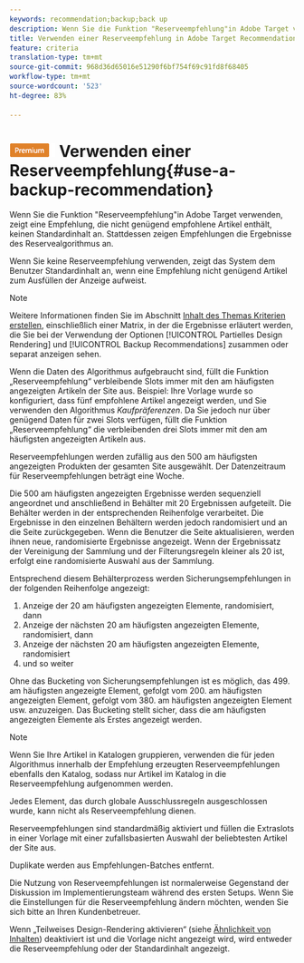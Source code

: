 ```yaml
---
keywords: recommendation;backup;back up
description: Wenn Sie die Funktion "Reserveempfehlung"in Adobe Target verwenden, zeigt eine Empfehlung, die nicht genügend empfohlene Artikel enthält, keinen Standardinhalt an. Stattdessen zeigen Empfehlungen die Ergebnisse des Reservealgorithmus an.
title: Verwenden einer Reserveempfehlung in Adobe Target Recommendations
feature: criteria
translation-type: tm+mt
source-git-commit: 968d36d65016e51290f6bf754f69c91fd8f68405
workflow-type: tm+mt
source-wordcount: '523'
ht-degree: 83%

---
```



# ![PREMIUM](/help/assets/premium.png) Verwenden einer Reserveempfehlung{#use-a-backup-recommendation}

Wenn Sie die Funktion &quot;Reserveempfehlung&quot;in Adobe Target verwenden, zeigt eine Empfehlung, die nicht genügend empfohlene Artikel enthält, keinen Standardinhalt an. Stattdessen zeigen Empfehlungen die Ergebnisse des Reservealgorithmus an.

Wenn Sie keine Reserveempfehlung verwenden, zeigt das System dem Benutzer Standardinhalt an, wenn eine Empfehlung nicht genügend Artikel zum Ausfüllen der Anzeige aufweist.

>[!NOTE]
>
>Weitere Informationen finden Sie im Abschnitt [Inhalt des Themas Kriterien erstellen](/help/c-recommendations/c-algorithms/create-new-algorithm.md#content), einschließlich einer Matrix, in der die Ergebnisse erläutert werden, die Sie bei der Verwendung der Optionen [!UICONTROL Partielles Design Rendering] und [!UICONTROL Backup Recommendations] zusammen oder separat anzeigen sehen.

Wenn die Daten des Algorithmus aufgebraucht sind, füllt die Funktion „Reserveempfehlung“ verbleibende Slots immer mit den am häufigsten angezeigten Artikeln der Site aus. Beispiel: Ihre Vorlage wurde so konfiguriert, dass fünf empfohlene Artikel angezeigt werden, und Sie verwenden den Algorithmus *Kaufpräferenzen*. Da Sie jedoch nur über genügend Daten für zwei Slots verfügen, füllt die Funktion „Reserveempfehlung“ die verbleibenden drei Slots immer mit den am häufigsten angezeigten Artikeln aus.

Reserveempfehlungen werden zufällig aus den 500 am häufigsten angezeigten Produkten der gesamten Site ausgewählt. Der Datenzeitraum für Reserveempfehlungen beträgt eine Woche.

Die 500 am häufigsten angezeigten Ergebnisse werden sequenziell angeordnet und anschließend in Behälter mit 20 Ergebnissen aufgeteilt. Die Behälter werden in der entsprechenden Reihenfolge verarbeitet. Die Ergebnisse in den einzelnen Behältern werden jedoch randomisiert und an die Seite zurückgegeben. Wenn die Benutzer die Seite aktualisieren, werden ihnen neue, randomisierte Ergebnisse angezeigt. Wenn der Ergebnissatz der Vereinigung der Sammlung und der Filterungsregeln kleiner als 20 ist, erfolgt eine randomisierte Auswahl aus der Sammlung.

Entsprechend diesem Behälterprozess werden Sicherungsempfehlungen in der folgenden Reihenfolge angezeigt:

1. Anzeige der 20 am häufigsten angezeigten Elemente, randomisiert, dann
1. Anzeige der nächsten 20 am häufigsten angezeigten Elemente, randomisiert, dann
1. Anzeige der nächsten 20 am häufigsten angezeigten Elemente, randomisiert
1. und so weiter

Ohne das Bucketing von Sicherungsempfehlungen ist es möglich, das 499. am häufigsten angezeigte Element, gefolgt vom 200. am häufigsten angezeigten Element, gefolgt vom 380. am häufigsten angezeigten Element usw. anzuzeigen. Das Bucketing stellt sicher, dass die am häufigsten angezeigten Elemente als Erstes angezeigt werden.

>[!NOTE]
>
>Wenn Sie Ihre Artikel in Katalogen gruppieren, verwenden die für jeden Algorithmus innerhalb der Empfehlung erzeugten Reserveempfehlungen ebenfalls den Katalog, sodass nur Artikel im Katalog in die Reserveempfehlung aufgenommen werden.

Jedes Element, das durch globale Ausschlussregeln ausgeschlossen wurde, kann nicht als Reserveempfehlung dienen.

Reserveempfehlungen sind standardmäßig aktiviert und füllen die Extraslots in einer Vorlage mit einer zufallsbasierten Auswahl der beliebtesten Artikel der Site aus.

Duplikate werden aus Empfehlungen-Batches entfernt.

Die Nutzung von Reserveempfehlungen ist normalerweise Gegenstand der Diskussion im Implementierungsteam während des ersten Setups. Wenn Sie die Einstellungen für die Reserveempfehlung ändern möchten, wenden Sie sich bitte an Ihren Kundenbetreuer.

Wenn „Teilweises Design-Rendering aktivieren“ (siehe  [Ähnlichkeit von Inhalten](/help/c-recommendations/c-algorithms/create-new-algorithm.md#content)) deaktiviert ist und die Vorlage nicht angezeigt wird, wird entweder die Reserveempfehlung oder der Standardinhalt angezeigt.
